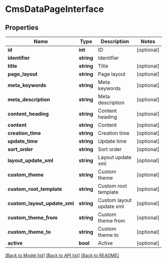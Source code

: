 # CmsDataPageInterface

## Properties
Name | Type | Description | Notes
------------ | ------------- | ------------- | -------------
**id** | **int** | ID | [optional] 
**identifier** | **string** | Identifier | 
**title** | **string** | Title | [optional] 
**page_layout** | **string** | Page layout | [optional] 
**meta_keywords** | **string** | Meta keywords | [optional] 
**meta_description** | **string** | Meta description | [optional] 
**content_heading** | **string** | Content heading | [optional] 
**content** | **string** | Content | [optional] 
**creation_time** | **string** | Creation time | [optional] 
**update_time** | **string** | Update time | [optional] 
**sort_order** | **string** | Sort order | [optional] 
**layout_update_xml** | **string** | Layout update xml | [optional] 
**custom_theme** | **string** | Custom theme | [optional] 
**custom_root_template** | **string** | Custom root template | [optional] 
**custom_layout_update_xml** | **string** | Custom layout update xml | [optional] 
**custom_theme_from** | **string** | Custom theme from | [optional] 
**custom_theme_to** | **string** | Custom theme to | [optional] 
**active** | **bool** | Active | [optional] 

[[Back to Model list]](../README.md#documentation-for-models) [[Back to API list]](../README.md#documentation-for-api-endpoints) [[Back to README]](../README.md)


